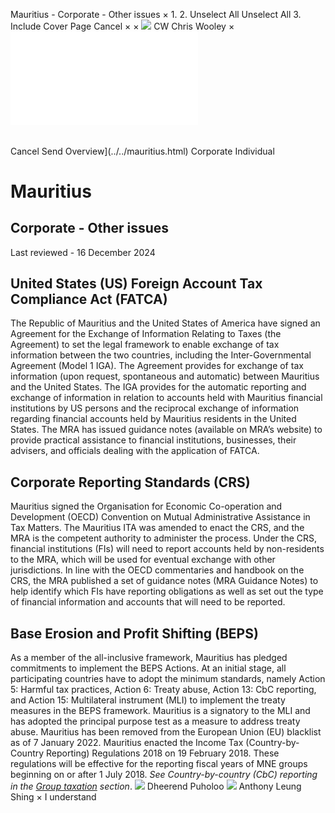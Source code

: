 Mauritius - Corporate - Other issues
×
1.
2.
Unselect All
Unselect All
3.
Include Cover Page
Cancel
×
×
![](../../-/media/world-wide-tax-summaries/attachments/global---chris-wooley.ashx%3Frev=ac5e5f3223b34096b1afc2a6009c7320&revision=ac5e5f32-23b3-4096-b1af-c2a6009c7320&hash=859B7ADC84DC2CBEC9760E9E6EE7DE6D0A8BFCDF)
CW
Chris Wooley
×
![](other-issues.html)
######
Cancel
Send
Overview](../../mauritius.html)
Corporate
Individual
# Mauritius
## Corporate - Other issues
Last reviewed - 16 December 2024
## United States (US) Foreign Account Tax Compliance Act (FATCA)
The Republic of Mauritius and the United States of America have signed an Agreement for the Exchange of Information Relating to Taxes (the Agreement) to set the legal framework to enable exchange of tax information between the two countries, including the Inter-Governmental Agreement (Model 1 IGA).
The Agreement provides for exchange of tax information (upon request, spontaneous and automatic) between Mauritius and the United States. The IGA provides for the automatic reporting and exchange of information in relation to accounts held with Mauritius financial institutions by US persons and the reciprocal exchange of information regarding financial accounts held by Mauritius residents in the United States.
The MRA has issued guidance notes (available on MRA’s website) to provide practical assistance to financial institutions, businesses, their advisers, and officials dealing with the application of FATCA.
## Corporate Reporting Standards (CRS)
Mauritius signed the Organisation for Economic Co-operation and Development (OECD) Convention on Mutual Administrative Assistance in Tax Matters.
The Mauritius ITA was amended to enact the CRS, and the MRA is the competent authority to administer the process. Under the CRS, financial institutions (FIs) will need to report accounts held by non-residents to the MRA, which will be used for eventual exchange with other jurisdictions. In line with the OECD commentaries and handbook on the CRS, the MRA published a set of guidance notes (MRA Guidance Notes) to help identify which FIs have reporting obligations as well as set out the type of financial information and accounts that will need to be reported.
## Base Erosion and Profit Shifting (BEPS)
As a member of the all-inclusive framework, Mauritius has pledged commitments to implement the BEPS Actions. At an initial stage, all participating countries have to adopt the minimum standards, namely Action 5: Harmful tax practices, Action 6: Treaty abuse, Action 13: CbC reporting, and Action 15: Multilateral instrument (MLI) to implement the treaty measures in the BEPS framework.
Mauritius is a signatory to the MLI and has adopted the principal purpose test as a measure to address treaty abuse. Mauritius has been removed from the European Union (EU) blacklist as of 7 January 2022.
Mauritius enacted the Income Tax (Country-by-Country Reporting) Regulations 2018 on 19 February 2018. These regulations will be effective for the reporting fiscal years of MNE groups beginning on or after 1 July 2018. *See Country-by-country (CbC) reporting in the [Group taxation](group-taxation.html) section*.
![](../../-/media/world-wide-tax-summaries/mauritiusdheerend-puholoomauritius--dheerend-puholoopng20210524110655908.ashx%3Frev=a06b14f52e004595861263067421e203&revision=a06b14f5-2e00-4595-8612-63067421e203&hash=86A94312267CF8F3F259D3ACCD8BC226FEE1CDEF)
Dheerend Puholoo
![](../../-/media/world-wide-tax-summaries/mauritiusanthony-leung-shingmauritius--anthony-leung-shingpng20210524110720569.ashx%3Frev=9294370888a54e66a8b4224e11e8411f&revision=92943708-88a5-4e66-a8b4-224e11e8411f&hash=21241799B02A0B58D220A7393D388351FA1B574E)
Anthony Leung Shing
×
I understand